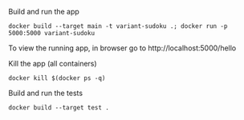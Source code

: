 Build and run the app
```
docker build --target main -t variant-sudoku .; docker run -p 5000:5000 variant-sudoku
```

To view the running app, in browser go to http://localhost:5000/hello

Kill the app (all containers)
```
docker kill $(docker ps -q)
```

Build and run the tests
```
docker build --target test .
```